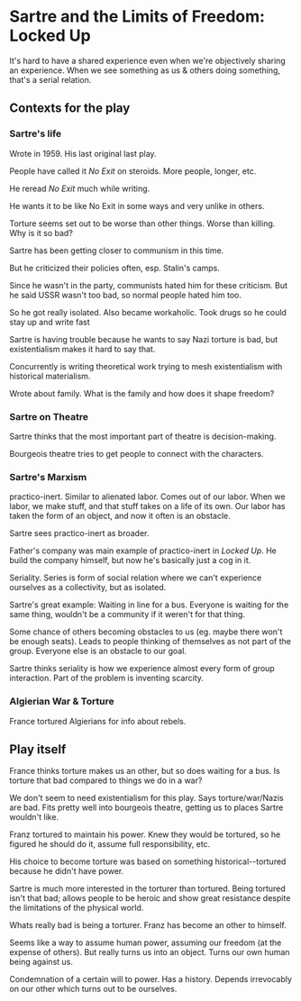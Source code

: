 # Sartre and the Limits of Freedom: Locked Up

It's hard to have a shared experience even when we're objectively sharing an experience. When we see something as us & others doing something, that's a serial relation.

## Contexts for the play

### Sartre's life

Wrote in 1959. His last original last play.

People have called it *No Exit* on steroids. More people, longer, etc.

He reread *No Exit* much while writing.

He wants it to be like No Exit in some ways and very unlike in others.

Torture seems set out to be worse than other things. Worse than killing. Why is it so bad?

Sartre has been getting closer to communism in this time.

But he criticized their policies often, esp. Stalin's camps.

Since he wasn't in the party, communists hated him for these criticism. But he said USSR wasn't too bad, so normal people hated him too.

So he got really isolated. Also became workaholic. Took drugs so he could stay up and write fast

Sartre is having trouble because he wants to say Nazi torture is bad, but existentialism makes it hard to say that.

Concurrently is writing theoretical work trying to mesh existentialism with historical materialism.

Wrote about family. What is the family and how does it shape freedom?

### Sartre on Theatre

Sartre thinks that the most important part of theatre is decision-making.

Bourgeois theatre tries to get people to connect with the characters.

### Sartre's Marxism

practico-inert. Similar to alienated labor. Comes out of our labor. When we labor, we make stuff, and that stuff takes on a life of its own. Our labor has taken the form of an object, and now it often is an obstacle.

Sartre sees practico-inert as broader.

Father's company was main example of practico-inert in *Locked Up*. He build the company himself, but now he's basically just a cog in it.

Seriality. Series is form of social relation where we can't experience ourselves as a collectivity, but as isolated.

Sartre's great example: Waiting in line for a bus. Everyone is waiting for the same thing, wouldn't be a community if it weren't for that thing.

Some chance of others becoming obstacles to us (eg. maybe there won't be enough seats). Leads to people thinking of themselves as not part of the group. Everyone else is an obstacle to our goal.

Sartre thinks seriality is how we experience almost every form of group interaction. Part of the problem is inventing scarcity.

### Algierian War & Torture

France tortured Algierians for info about rebels.

## Play itself

France thinks torture makes us an other, but so does waiting for a bus. Is torture that bad compared to things we do in a war?

We don't seem to need existentialism for this play. Says torture/war/Nazis are bad. Fits pretty well into bourgeois theatre, getting us to places Sartre wouldn't like.

Franz tortured to maintain his power. Knew they would be tortured, so he figured he should do it, assume full responsibility, etc.

His choice to become torture was based on something historical--tortured because he didn't have power.

Sartre is much more interested in the torturer than tortured. Being tortured isn't that bad; allows people to be heroic and show great resistance despite the limitations of the physical world.

Whats really bad is being a torturer. Franz has become an other to himself.

Seems like a way to assume human power, assuming our freedom (at the expense of others). But really turns us into an object. Turns our own human being against us.

Condemnation of a certain will to power. Has a history. Depends irrevocably on our other which turns out to be ourselves.